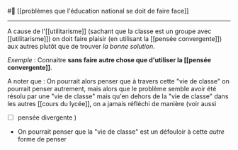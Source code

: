 #🌲  [[problèmes que l'éducation national se doit de faire face]]

---

A cause de l'[[utilitarisme]] (sachant que la classe est un groupe avec [[utilitarisme]]) on doit faire plaisir (en utilisant la [[pensée convergente]]) aux autres plutôt que de trouver *la bonne solution*. 

*Exemple* : Connaitre **sans faire autre chose que d'utiliser la [[pensée convergente]]**.

A noter que : On pourrait alors penser que à travers cette "vie de classe" on pourrait penser autrement, mais alors que le problème semble avoir été résolu par une "vie de classe" mais qu'en dehors de la "vie de classe" dans les autres [[cours du lycée]], on a jamais réfléchi de manière (voir aussi
- [ ] pensée divergente
)
- On pourrait penser que la "vie de classe" est un défouloir à cette *autre* forme de penser